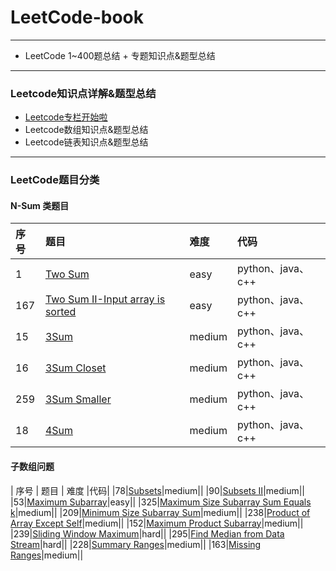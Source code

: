 # LeetCode-book
------
- LeetCode 1~400题总结 + 专题知识点&题型总结
------

### Leetcode知识点详解&题型总结

- [Leetcode专栏开始啦](https://mp.weixin.qq.com/s?__biz=MzI0OTQwMTA5Ng==&mid=2247483811&idx=1&sn=f2861c24a58f7791cf1873817845bb5d&chksm=e9935bc4dee4d2d22a5c38616152cf8f56650775d3fef932056002816468ae136d1b003a5f50&token=968139680&lang=zh_CN#rd)
- Leetcode数组知识点&题型总结
- Leetcode链表知识点&题型总结

------
### LeetCode题目分类
#### N-Sum 类题目
|   序号 | 题目 | 难度 |代码|
| :------| :------ | :------ |:------ |
| 1 | [Two Sum](https://leetcode.com/problems/two-sum/) | easy | python、java、c++|
| 167 |[Two Sum II-Input array is sorted](https://leetcode.com/problems/two-sum-ii-input-array-is-sorted/)| easy |python、java、c++|
| 15 |[3Sum](https://leetcode.com/problems/3sum/)|medium|python、java、c++|
|16|[3Sum Closet](https://leetcode.com/problems/3sum-closest/)|medium|python、java、c++|
|259|[3Sum Smaller](https://leetcode.com/problems/3sum-smaller/)|medium|python、java、c++|
|18|[4Sum](https://leetcode.com/problems/4sum/)|medium|python、java、c++|

#### 子数组问题
|   序号 | 题目 | 难度 |代码|
|78|[Subsets](https://leetcode.com/problems/subsets/)|medium||
|90|[Subsets II](https://leetcode.com/problems/subsets-ii/)|medium||
|53|[Maximum Subarray](https://leetcode.com/problems/maximum-subarray/)|easy||
|325|[Maximum Size Subarray Sum Equals k](https://leetcode.com/problems/maximum-size-subarray-sum-equals-k/)|medium||
|209|[Minimum Size Subarray Sum](https://leetcode.com/problems/minimum-size-subarray-sum/)|medium||
|238|[Product of Array Except Self](https://leetcode.com/problems/product-of-array-except-self/)|medium||
|152|[Maximum Product Subarray](https://leetcode.com/problems/maximum-product-subarray/)|medium||
|239|[Sliding Window Maximum](https://leetcode.com/problems/sliding-window-maximum/)|hard||
|295|[Find Median from Data Stream](https://leetcode.com/problems/find-median-from-data-stream/)|hard||
|228|[Summary Ranges](https://leetcode.com/problems/summary-ranges/)|medium||
|163|[Missing Ranges](https://leetcode.com/problems/missing-ranges/)|medium||
